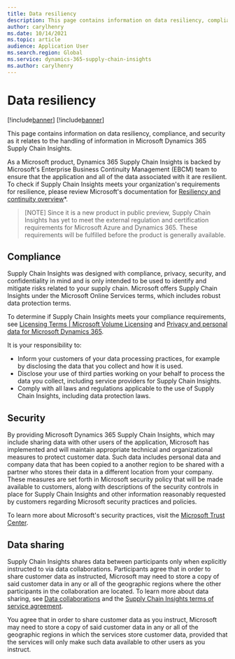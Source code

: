 ```yaml
---
title: Data resiliency
description: This page contains information on data resiliency, compliance, and security as it relates to the handling of information in Microsoft Dynamics 365 Supply Chain Insights.
author: carylhenry
ms.date: 10/14/2021
ms.topic: article
audience: Application User
ms.search.region: Global
ms.service: dynamics-365-supply-chain-insights
ms.author: carylhenry
---
```


# Data resiliency

[!include[banner](includes/banner.md)]
[!include[banner](includes/preview-banner.md)]

This page contains information on data resiliency, compliance, and security as it relates to the handling of information in Microsoft Dynamics 365 Supply Chain Insights.

As a Microsoft product, Dynamics 365 Supply Chain Insights is backed by Microsoft's Enterprise Business Continuity Management (EBCM) team to ensure that the application and all of the data associated with it are resilient. To check if Supply Chain Insights meets your organization's requirements for resilience, please review Microsoft's documentation for [Resiliency and continuity overview](/compliance/assurance/assurance-resiliency-and-continuity)*.

> [NOTE]
> Since it is a new product in public preview, Supply Chain Insights has yet to meet the external regulation and certification requirements for Microsoft Azure and Dynamics 365. These requirements will be fulfilled before the product is generally available. 

## Compliance

Supply Chain Insights was designed with compliance, privacy, security, and confidentiality in mind and is only intended to be used to identify and mitigate risks related to your supply chain. Microsoft offers Supply Chain Insights under the Microsoft Online Services terms, which includes robust data protection terms.

To determine if Supply Chain Insights meets your compliance requirements, see [Licensing Terms | Microsoft Volume Licensing](https://www.microsoft.com/licensing/product-licensing/products?rtc=1) and [Privacy and personal data for Microsoft Dynamics 365](/dynamics365/get-started/gdpr/). 

It is your responsibility to:
- Inform your customers of your data processing practices, for example by disclosing the data that you collect and how it is used.
- Disclose your use of third parties working on your behalf to process the data you collect, including service providers for Supply Chain Insights.
- Comply with all laws and regulations applicable to the use of Supply Chain Insights, including data protection laws.

## Security

By providing Microsoft Dynamics 365 Supply Chain Insights, which may include sharing data with other users of the application, Microsoft has implemented and will maintain appropriate technical and organizational measures to protect customer data. Such data includes personal data and company data that has been copied to a another region to be shared with a partner who stores their data in a different location from your company. These measures are set forth in Microsoft security policy that will be made available to customers, along with descriptions of the security controls in place for Supply Chain Insights and other information reasonably requested by customers regarding Microsoft security practices and policies.

To learn more about Microsoft's security practices, visit the [Microsoft Trust Center](https://www.microsoft.com/en-us/trust-center).

## Data sharing

Supply Chain Insights shares data between participants only when explicitly instructed to via data collaborations. Participants agree that in order to share customer data as instructed, Microsoft may need to store a copy of said customer data in any or all of the geographic regions where the other participants in the collaboration are located. To learn more about data sharing, see [Data collaborations](create-collaboration.md) and the [Supply Chain Insights terms of service agreement](https://aka.ms/scitc). 

You agree that in order to share customer data as you instruct, Microsoft may need to store a copy of said customer data in any or all of the geographic regions in which the services store customer data, provided that the services will only make such data available to other users as you instruct.

